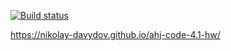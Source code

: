 [![Build status](https://ci.appveyor.com/api/projects/status/ij6gbsgwtx7r97oh?svg=true)](https://ci.appveyor.com/project/Nikolay-Davydov/ahj-code-4-1-hw)

https://nikolay-davydov.github.io/ahj-code-4.1-hw/
